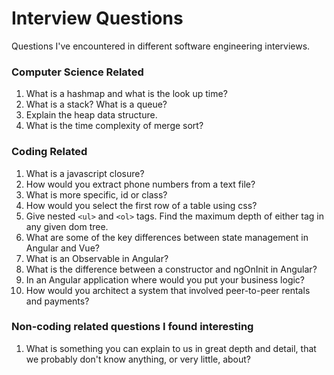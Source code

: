 # Interview Questions
Questions I've encountered in different software engineering interviews.

### Computer Science Related
1. What is a hashmap and what is the look up time?
2. What is a stack? What is a queue?
3. Explain the heap data structure.
4. What is the time complexity of merge sort?

### Coding Related
1. What is a javascript closure?
2. How would you extract phone numbers from a text file?
3. What is more specific, id or class?
4. How would you select the first row of a table using css?
5. Give nested `<ul>` and `<ol>` tags. Find the maximum depth of either tag in any given dom tree.
6. What are some of the key differences between state management in Angular and Vue?
7. What is an Observable in Angular?
8. What is the difference between a constructor and ngOnInit in Angular?
9. In an Angular application where would you put your business logic?
10. How would you architect a system that involved peer-to-peer rentals and payments?

### Non-coding related questions I found interesting
1. What is something you can explain to us in great depth and detail, that we probably don't know anything, or very little, about?
